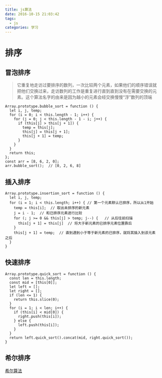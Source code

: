 ```yaml
---
title: js算法
date: 2016-10-15 21:03:42
tags:
  - js
categories: 学习
---
```


# 排序 

## 冒泡排序

<blockquote>
	它重复地走访过要排序的数列，一次比较两个元素，如果他们的顺序错误就把他们交换过来，走访数列的工作是重复进行直到直到没有在需要交换的元素。这个算法名字的由来是因为越小的元素会经交换慢慢“浮”数列的顶端
</blockquote>

```
Array.prototype.bubble_sort = function () {
  let i, j, temp;
  for (i = 0; i < this.length - 1; i++) {
    for (j = 0; j < this.length - 1 - i; j++) {
      if (this[j] > this[j + 1]) {
        temp = this[j];
        this[j] = this[j + 1];
        this[j + 1] = temp;
      }
    }
  }
  return this;
};
const arr = [8, 6, 2, 0];
arr.bubble_sort();  // [0, 2, 6, 8]
```
<!--more-->

## 插入排序
```
Array.prototype.insertion_sort = function () {
  let i, j, temp;
  for (i = 1; i < this.length; i++) { // 第一个元素默认已排序，所以从1开始
    temp = this[i];  // 取出未排序的新元素
    j = i - 1;  // 和已排序元素进行比较
    for (; j >= 0 && this[j] > temp; j--) {   // 从后往前扫描
      this[j + 1] = this[j]  // 将大于新元素的已排序元素位置靠后
    }
    this[j + 1] = temp;  // 直到遇到小于等于新元素的已排序，就将其插入到该元素之后
  }
}
```
## 快速排序
```
Array.prototype.quick_sort = function () {
  const len = this.length;
  const mid = [this[0]];
  let left = [];
  let right = [];
  if (len <= 1) {
    return this.slice(0);
  }
  for (i = 1; i < len; i++) {
    if (this[i] < mid[0]) {
      right.push(this[i]);
    } else {
      left.push(this[i]);
    }
  }
  return left.quick_sort().concat(mid, right.quick_sort());
}
```
## 希尔排序

<a href="http://math.hws.edu/eck/jsdemo/sortlab.html">希尔算法</a>

